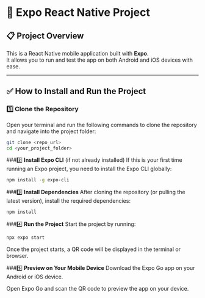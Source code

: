 # 🚀 Expo React Native Project

## 📋 **Project Overview**
This is a React Native mobile application built with **Expo**.  
It allows you to run and test the app on both Android and iOS devices with ease.  

---

## ✅ **How to Install and Run the Project**

### 1️⃣ **Clone the Repository**
Open your terminal and run the following commands to clone the repository and navigate into the project folder:
```bash
git clone <repo_url>
cd <your_project_folder>
```

###2️⃣ **Install Expo CLI** (if not already installed)
If this is your first time running an Expo project, you need to install the Expo CLI globally:

```bash
npm install -g expo-cli
```
###3️⃣ **Install Dependencies**
After cloning the repository (or pulling the latest version), install the required dependencies:

```bash
npm install
```
###4️⃣ **Run the Project**
Start the project by running:

```bash
npx expo start
```
Once the project starts, a QR code will be displayed in the terminal or browser.

###5️⃣ **Preview on Your Mobile Device**
Download the Expo Go app on your Android or iOS device.

Open Expo Go and scan the QR code to preview the app on your device.
